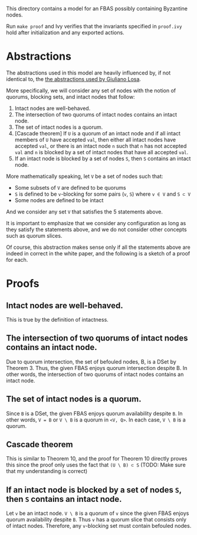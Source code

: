 This directory contains a model for an FBAS possibly containing Byzantine nodes.

Run `make proof` and Ivy verifies that the invariants specified in `proof.ivy` hold after initialization and any exported actions.

# Abstractions

The abstractions used in this model are heavily influenced by, if not identical to, the [the abstractions used by Giuliano Losa](https://github.com/stellar/scp-proofs#the-model).

More specifically, we will consider any set of nodes with the notion of quorums, blocking sets, and intact nodes that follow:

1. Intact nodes are well-behaved.
1. The intersection of two quorums of intact nodes contains an intact node.
1. The set of intact nodes is a quorum.
1. [Cascade theorem] If `U` is a quorum of an intact node and if all intact members of `U` have accepted `val`, then either all intact nodes have accepted `val`, or there is an intact node `n` such that `n` has not accepted `val` and `n` is blocked by a set of intact nodes that have all accepted `val`.
1. If an intact node is blocked by a set of nodes `S`, then `S` contains an intact node.

More mathematically speaking, let `V` be a set of nodes such that:
* Some subsets of `V` are defined to be quorums
* `S` is defined to be `v`-blocking for some pairs (`v`, `S`) where `v ∈ V` and `S ⊂ V`
* Some nodes are defined to be intact

And we consider any set `V` that satisfies the 5 statements above.

It is important to emphasize that we consider any configuration as long as they satisfy the statements above, and we do not consider other concepts such as quorum slices.

Of course, this abstraction makes sense only if all the statements above are indeed in correct in the white paper, and the following is a sketch of a proof for each.

# Proofs

## Intact nodes are well-behaved.

This is true by the definition of intactness.

## The intersection of two quorums of intact nodes contains an intact node.

Due to quorum intersection, the set of befouled nodes, B, is a DSet by Theorem 3.
Thus, the given FBAS enjoys quorum intersection despite B.
In other words, the intersection of two quorums of intact nodes contains an intact node.

## The set of intact nodes is a quorum.

Since `B` is a DSet, the given FBAS enjoys quorum availability despite `B`.
In other words, `V = B` or `V \ B` is a quorum in `<V, Q>`.
In each case, `V \ B` is a quorum.

## Cascade theorem

This is similar to Theorem 10, and the proof for Theorem 10 directly proves this since the proof only uses the fact that `(U \ B) ⊂ S` (TODO: Make sure that my understanding is correct)

## If an intact node is blocked by a set of nodes `S`, then `S` contains an intact node.

Let `v` be an intact node.
`V \ B` is a quorum of `v` since the given FBAS enjoys quorum availability despite `B`.
Thus `v` has a quorum slice that consists only of intact nodes.
Therefore, any `v`-blocking set must contain befouled nodes.

